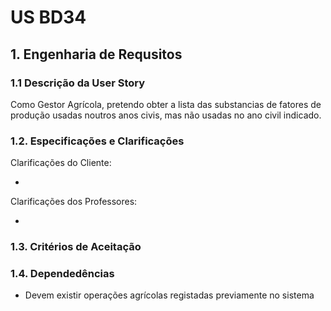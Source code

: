 # US BD34

## 1. Engenharia de Requsitos

### 1.1 Descrição da User Story

Como Gestor Agrícola, pretendo obter a lista das substancias de fatores de produção usadas noutros 
anos civis, mas não usadas no ano civil indicado.

### 1.2. Especificações e Clarificações

Clarificações do Cliente:

*

Clarificações dos Professores:

*

### 1.3. Critérios de Aceitação



### 1.4. Dependedências

* Devem existir operações agrícolas registadas previamente no sistema
